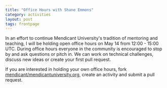 ```yaml
---
title: "Office Hours with Shane Emmons"
category: activities
layout: post
tags: frontpage
---
```


In an effort to continue Mendicant University's tradition of mentoring and teaching, I will be holding open office hours on May 14 from 12:00 - 15:00 UTC. During office hours everyone in the community is encouraged to stop by and ask questions or pitch in. We can work on technical challenges, discuss new ideas or create your first pull request.

If you are interested in holding your own office hours, fork [mendicant/mendicantuniversity.org](https://github.com/mendicant/mendicantuniversity.org), create an activity and submit a pull request.
